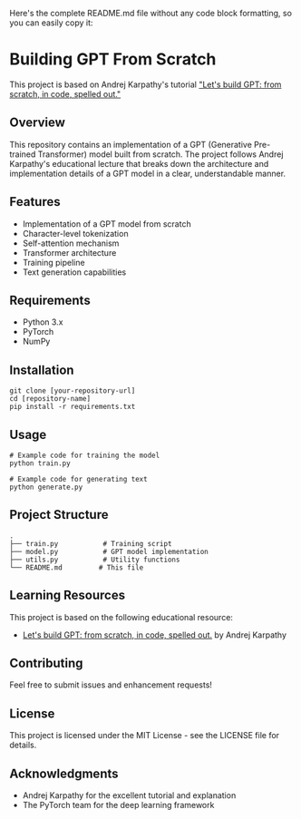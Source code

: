 Here's the complete README.md file without any code block formatting, so you can easily copy it:

# Building GPT From Scratch

This project is based on Andrej Karpathy's tutorial ["Let's build GPT: from scratch, in code, spelled out."](https://www.youtube.com/watch?v=kCc8FmEb1nY)

## Overview

This repository contains an implementation of a GPT (Generative Pre-trained Transformer) model built from scratch. The project follows Andrej Karpathy's educational lecture that breaks down the architecture and implementation details of a GPT model in a clear, understandable manner.

## Features

- Implementation of a GPT model from scratch
- Character-level tokenization
- Self-attention mechanism
- Transformer architecture
- Training pipeline
- Text generation capabilities

## Requirements

- Python 3.x
- PyTorch
- NumPy

## Installation

```
git clone [your-repository-url]
cd [repository-name]
pip install -r requirements.txt
```

## Usage

```
# Example code for training the model
python train.py

# Example code for generating text
python generate.py
```

## Project Structure

```
.
├── train.py           # Training script
├── model.py           # GPT model implementation
├── utils.py           # Utility functions
└── README.md         # This file
```

## Learning Resources

This project is based on the following educational resource:

- [Let's build GPT: from scratch, in code, spelled out.](https://www.youtube.com/watch?v=kCc8FmEb1nY) by Andrej Karpathy

## Contributing

Feel free to submit issues and enhancement requests!

## License

This project is licensed under the MIT License - see the LICENSE file for details.

## Acknowledgments

- Andrej Karpathy for the excellent tutorial and explanation
- The PyTorch team for the deep learning framework
